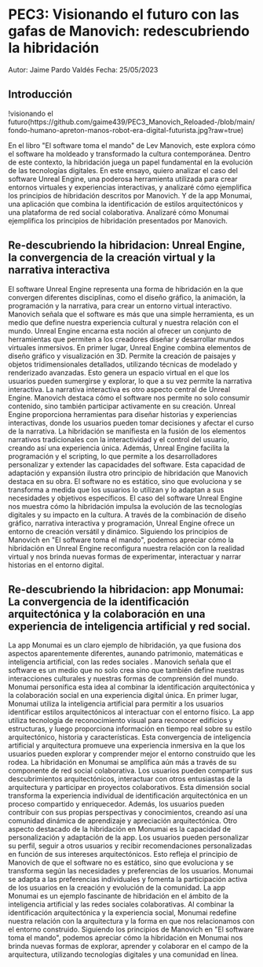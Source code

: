 # PEC3: Visionando el futuro con las gafas de Manovich: redescubriendo la hibridación

Autor: Jaime Pardo Valdés
Fecha: 25/05/2023

<h2><b>Introducción</b></h2>
!visionando el futuro(https://github.com/gaime439/PEC3_Manovich_Reloaded-/blob/main/fondo-humano-apreton-manos-robot-era-digital-futurista.jpg?raw=true)

En el libro "El software toma el mando" de Lev Manovich, este explora cómo el software ha moldeado y transformado la cultura contemporánea. Dentro de este contexto, la hibridación juega un papel fundamental en la evolución de las tecnologías digitales. En este ensayo, quiero analizar el caso del software Unreal Engine, una poderosa herramienta utilizada para crear entornos virtuales y experiencias interactivas, y analizaré cómo ejemplifica los principios de hibridación descritos por Manovich. Y de la app Monumai, una aplicación que combina la identificación de estilos arquitectónicos y una plataforma de red social colaborativa. Analizaré cómo Monumai ejemplifica los principios de hibridación presentados por Manovich.

<h2><b>Re-descubriendo la hibridacion:  Unreal Engine, la convergencia de la creación virtual y la narrativa interactiva</b></h2>

El software Unreal Engine representa una forma de hibridación en la que convergen diferentes disciplinas, como el diseño gráfico, la animación, la programación y la narrativa, para crear un entorno virtual interactivo. Manovich señala que el software es más que una simple herramienta, es un medio que define nuestra experiencia cultural y nuestra relación con el mundo. Unreal Engine encarna esta noción al ofrecer un conjunto de herramientas que permiten a los creadores diseñar y desarrollar mundos virtuales inmersivos.
En primer lugar, Unreal Engine combina elementos de diseño gráfico y visualización en 3D. Permite la creación de paisajes y objetos tridimensionales detallados, utilizando técnicas de modelado y renderizado avanzadas. Esto genera un espacio virtual en el que los usuarios pueden sumergirse y explorar, lo que a su vez permite la narrativa interactiva.
La narrativa interactiva es otro aspecto central de Unreal Engine. Manovich destaca cómo el software nos permite no solo consumir contenido, sino también participar activamente en su creación. Unreal Engine proporciona herramientas para diseñar historias y experiencias interactivas, donde los usuarios pueden tomar decisiones y afectar el curso de la narrativa. La hibridación se manifiesta en la fusión de los elementos narrativos tradicionales con la interactividad y el control del usuario, creando así una experiencia única.
Además, Unreal Engine facilita la programación y el scripting, lo que permite a los desarrolladores personalizar y extender las capacidades del software. Esta capacidad de adaptación y expansión ilustra otro principio de hibridación que Manovich destaca en su obra. El software no es estático, sino que evoluciona y se transforma a medida que los usuarios lo utilizan y lo adaptan a sus necesidades y objetivos específicos.
El caso del software Unreal Engine nos muestra cómo la hibridación impulsa la evolución de las tecnologías digitales y su impacto en la cultura. A través de la combinación de diseño gráfico, narrativa interactiva y programación, Unreal Engine ofrece un entorno de creación versátil y dinámico. Siguiendo los principios de Manovich en "El software toma el mando", podemos apreciar cómo la hibridación en Unreal Engine reconfigura nuestra relación con la realidad virtual y nos brinda nuevas formas de experimentar, interactuar y narrar historias en el entorno digital.

<h2><b>Re-descubriendo la hibridacion:  app Monumai: La convergencia de la identificación arquitectónica y la colaboración en una experiencia de inteligencia artificial y red social.</b></h2>

La app Monumai es un claro ejemplo de hibridación, ya que fusiona dos aspectos aparentemente diferentes, aunando patrimonio, matemáticas e inteligencia artificial, con las redes sociales . Manovich señala que el software es un medio que no solo crea sino que también define nuestras interacciones culturales y nuestras formas de comprensión del mundo. Monumai personifica esta idea al combinar la identificación arquitectónica y la colaboración social en una experiencia digital única.
En primer lugar, Monumai utiliza la inteligencia artificial para permitir a los usuarios identificar estilos arquitectónicos al interactuar con el entorno físico. La app utiliza tecnología de reconocimiento visual para reconocer edificios y estructuras, y luego proporciona información en tiempo real sobre su estilo arquitectónico, historia y características. Esta convergencia de inteligencia artificial y arquitectura promueve una experiencia inmersiva en la que los usuarios pueden explorar y comprender mejor el entorno construido que les rodea.
La hibridación en Monumai se amplifica aún más a través de su componente de red social colaborativa. Los usuarios pueden compartir sus descubrimientos arquitectónicos, interactuar con otros entusiastas de la arquitectura y participar en proyectos colaborativos. Esta dimensión social transforma la experiencia individual de identificación arquitectónica en un proceso compartido y enriquecedor. Además, los usuarios pueden contribuir con sus propias perspectivas y conocimientos, creando así una comunidad dinámica de aprendizaje y apreciación arquitectónica.
Otro aspecto destacado de la hibridación en Monumai es la capacidad de personalización y adaptación de la app. Los usuarios pueden personalizar su perfil, seguir a otros usuarios y recibir recomendaciones personalizadas en función de sus intereses arquitectónicos. Esto refleja el principio de Manovich de que el software no es estático, sino que evoluciona y se transforma según las necesidades y preferencias de los usuarios. Monumai se adapta a las preferencias individuales y fomenta la participación activa de los usuarios en la creación y evolución de la comunidad.
La app Monumai es un ejemplo fascinante de hibridación en el ámbito de la inteligencia artificial y las redes sociales colaborativas. Al combinar la identificación arquitectónica y la experiencia social, Monumai redefine nuestra relación con la arquitectura y la forma en que nos relacionamos con el entorno construido. Siguiendo los principios de Manovich en "El software toma el mando", podemos apreciar cómo la hibridación en Monumai nos brinda nuevas formas de explorar, aprender y colaborar en el campo de la arquitectura, utilizando tecnologías digitales y una comunidad en línea.

